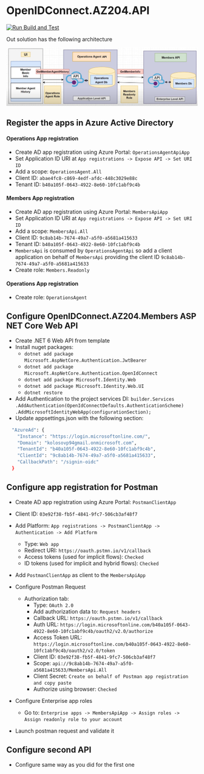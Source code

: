 # OpenIDConnect.AZ204.API

[![Run Build and Test](https://github.com/kolosovpetro/OpenIDConnect.AZ204.API/actions/workflows/run-build-and-test-dotnet.yml/badge.svg)](https://github.com/kolosovpetro/OpenIDConnect.AZ204.API/actions/workflows/run-build-and-test-dotnet.yml)

Out solution has the following architecture

![Architecture](./img/01_architrcture.PNG)

## Register the apps in Azure Active Directory

#### Operations App registration

- Create AD app registration using Azure Portal: `OperationsAgentApiApp`
- Set Application ID URI at `App registrations -> Expose API -> Set URI ID`
- Add a scope: `OperationsAgent.All`
- Client ID: `abae4fc8-c869-4edf-afdc-448c3029e88c`
- Tenant ID: `b40a105f-0643-4922-8e60-10fc1abf9c4b`

#### Members App registration

- Create AD app registration using Azure Portal: `MembersApiApp`
- Set Application ID URI at `App registrations -> Expose API -> Set URI ID`
- Add a scope: `MembersApi.All`
- Client ID: `9c8ab14b-7674-49a7-a5f0-a5681a415633`
- Tenant ID: `b40a105f-0643-4922-8e60-10fc1abf9c4b`
- `MembersApi` is consumed by `OperationsAgentApi` so add a client application on behalf of `MembersApi` providing the
  client ID `9c8ab14b-7674-49a7-a5f0-a5681a415633`
- Create role: `Members.Readonly`

#### Operations App registration

- Create role: `OperationsAgent`

## Configure OpenIDConnect.AZ204.Members ASP NET Core Web API

- Create .NET 6 Web API from template
- Install nuget packages:
    - `dotnet add package Microsoft.AspNetCore.Authentication.JwtBearer`
    - `dotnet add package Microsoft.AspNetCore.Authentication.OpenIdConnect`
    - `dotnet add package Microsoft.Identity.Web`
    - `dotnet add package Microsoft.Identity.Web.UI`
    - `dotnet restore`
- Add Authentication to the project services DI: `builder.Services
  .AddAuthentication(OpenIdConnectDefaults.AuthenticationScheme)
  .AddMicrosoftIdentityWebApp(configurationSection);`
- Update appsettings.json with the following section:

```bash 
  "AzureAd": {
    "Instance": "https://login.microsoftonline.com/",
    "Domain": "kolosovp94gmail.onmicrosoft.com",
    "TenantId": "b40a105f-0643-4922-8e60-10fc1abf9c4b",
    "ClientId": "9c8ab14b-7674-49a7-a5f0-a5681a415633",
    "CallbackPath": "/signin-oidc"
  }
```

## Configure app registration for Postman

- Create AD app registration using Azure Portal: `PostmanClientApp`
- Client ID: `03e92f38-fb5f-4841-9fc7-506cb3af48f7`
- Add Platform: `App registrations -> PostmanClientApp -> Authentication -> Add Platform`
    - Type: `Web app`
    - Redirect URI: `https://oauth.pstmn.io/v1/callback`
    - Access tokens (used for implicit flows): `Checked`
    - ID tokens (used for implicit and hybrid flows): `Checked`

- Add `PostmanClientApp` as client to the `MembersApiApp`

- Configure Postman Request
    - Authorization tab:
        - Type: `OAuth 2.0`
        - Add authorization data to: `Request headers`
        - Callback URL: `https://oauth.pstmn.io/v1/callback`
        - Auth URL: `https://login.microsoftonline.com/b40a105f-0643-4922-8e60-10fc1abf9c4b/oauth2/v2.0/authorize`
        - Access Token URL: `https://login.microsoftonline.com/b40a105f-0643-4922-8e60-10fc1abf9c4b/oauth2/v2.0/token`
        - Client ID: `03e92f38-fb5f-4841-9fc7-506cb3af48f7`
        - Scope: `api://9c8ab14b-7674-49a7-a5f0-a5681a415633/MembersApi.All`
        - Client Secret: `Create on behalf of Postman app registration and copy paste`
        - Authorize using browser: `Checked`

- Configure Enterprise app roles
    - Go to: `Enterprise apps -> MembersApiApp -> Assign roles -> Assign readonly role to your account`

- Launch postman request and validate it

## Configure second API

- Configure same way as you did for the first one
